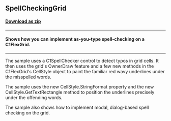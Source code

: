 ## SpellCheckingGrid
#### [Download as zip](https://grapecity.github.io/DownGit/#/home?url=https://github.com/GrapeCity/ComponentOne-WinForms-Samples/tree/master/NetFramework\FlexGrid\CS\SpellCheckingGrid)
____
#### Shows how you can implement as-you-type spell-checking on a C1FlexGrid.
____
The sample uses a C1SpellChecker control to detect typos in grid cells. It then uses the grid's OwnerDraw feature and a few new methods in the C1FlexGrid's CellStyle object to paint the familiar red wavy underlines under the misspelled words. 

The sample uses the new CellStyle.StringFormat property and the new CellStyle.GetTextRectangle method to position the underlines precisely under the offending words. 

The sample also shows how to implement modal, dialog-based spell checking on the grid. 